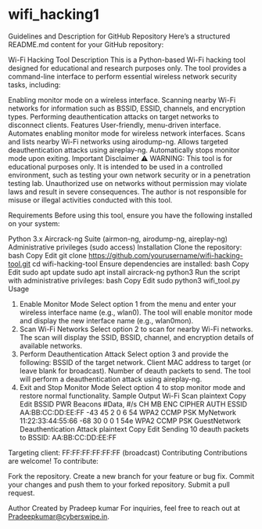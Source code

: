 # wifi_hacking1


Guidelines and Description for GitHub Repository
Here’s a structured README.md content for your GitHub repository:

Wi-Fi Hacking Tool
Description
This is a Python-based Wi-Fi hacking tool designed for educational and research purposes only. The tool provides a command-line interface to perform essential wireless network security tasks, including:

Enabling monitor mode on a wireless interface.
Scanning nearby Wi-Fi networks for information such as BSSID, ESSID, channels, and encryption types.
Performing deauthentication attacks on target networks to disconnect clients.
Features
User-friendly, menu-driven interface.
Automates enabling monitor mode for wireless network interfaces.
Scans and lists nearby Wi-Fi networks using airodump-ng.
Allows targeted deauthentication attacks using aireplay-ng.
Automatically stops monitor mode upon exiting.
Important Disclaimer
⚠️ WARNING: This tool is for educational purposes only. It is intended to be used in a controlled environment, such as testing your own network security or in a penetration testing lab. Unauthorized use on networks without permission may violate laws and result in severe consequences. The author is not responsible for misuse or illegal activities conducted with this tool.

Requirements
Before using this tool, ensure you have the following installed on your system:

Python 3.x
Aircrack-ng Suite (airmon-ng, airodump-ng, aireplay-ng)
Administrative privileges (sudo access)
Installation
Clone the repository:
bash
Copy
Edit
git clone https://github.com/yourusername/wifi-hacking-tool.git
cd wifi-hacking-tool
Ensure dependencies are installed:
bash
Copy
Edit
sudo apt update
sudo apt install aircrack-ng python3
Run the script with administrative privileges:
bash
Copy
Edit
sudo python3 wifi_tool.py
Usage
1. Enable Monitor Mode
Select option 1 from the menu and enter your wireless interface name (e.g., wlan0).
The tool will enable monitor mode and display the new interface name (e.g., wlan0mon).
2. Scan Wi-Fi Networks
Select option 2 to scan for nearby Wi-Fi networks.
The scan will display the SSID, BSSID, channel, and encryption details of available networks.
3. Perform Deauthentication Attack
Select option 3 and provide the following:
BSSID of the target network.
Client MAC address to target (or leave blank for broadcast).
Number of deauth packets to send.
The tool will perform a deauthentication attack using aireplay-ng.
4. Exit and Stop Monitor Mode
Select option 4 to stop monitor mode and restore normal functionality.
Sample Output
Wi-Fi Scan
plaintext
Copy
Edit
 BSSID              PWR  Beacons    #Data, #/s  CH   MB   ENC  CIPHER AUTH ESSID
 AA:BB:CC:DD:EE:FF  -43       45       2     0   6   54   WPA2 CCMP   PSK  MyNetwork
 11:22:33:44:55:66  -68       30       0     0   1   54e  WPA2 CCMP   PSK  GuestNetwork
Deauthentication Attack
plaintext
Copy
Edit
Sending 10 deauth packets to BSSID: AA:BB:CC:DD:EE:FF



Targeting client: FF:FF:FF:FF:FF:FF (broadcast)
Contributing
Contributions are welcome! To contribute:

Fork the repository.
Create a new branch for your feature or bug fix.
Commit your changes and push them to your forked repository.
Submit a pull request.




Author
Created by Pradeep kumar
For inquiries, feel free to reach out at Pradeepkumar@cyberswipe.in.
